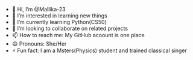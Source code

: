 - 👋 Hi, I’m @Mallika-23
- 👀 I’m interested in learning new things
- 🌱 I’m currently learning Python(CS50)
- 💞️ I’m looking to collaborate on related projects
- 📫 How to reach me: My GitHub acoount is one place
- 😄 Pronouns: She/Her
- ⚡ Fun fact: I am a Msters(Physics) student and trained classical singer

<!---
Mallika-23/Mallika-23 is a ✨ special ✨ repository because its `README.md` (this file) appears on your GitHub profile.
You can click the Preview link to take a look at your changes.
--->
